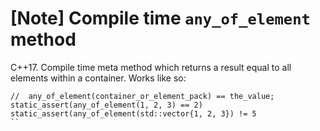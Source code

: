 # [Note] Compile time `any_of_element` method
C++17. Compile time meta method which returns a result equal to all elements within a container. Works like so:
```
//  any_of_element(container_or_element_pack) == the_value;
static_assert(any_of_element(1, 2, 3) == 2)
static_assert(any_of_element(std::vector{1, 2, 3}) != 5
``  